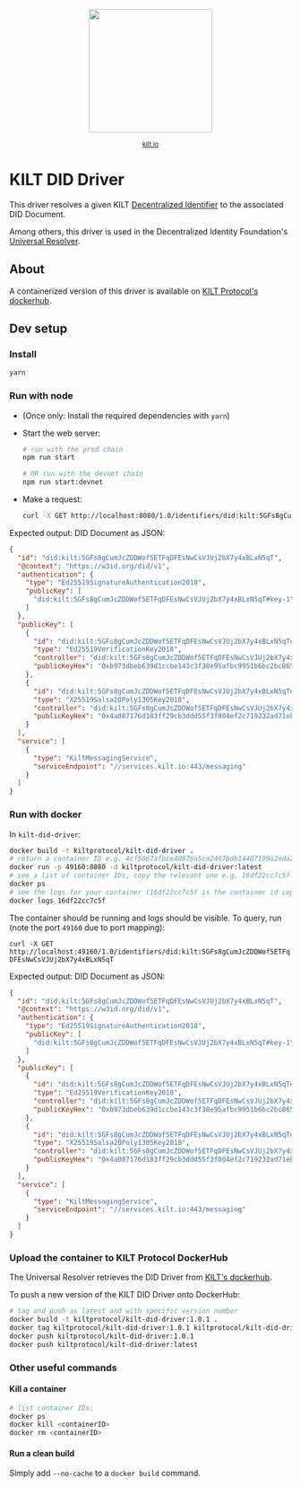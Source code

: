 <p align="center">
<img width="220" src="https://user-images.githubusercontent.com/9762897/67468312-9176b700-f64a-11e9-8d88-1441380a71f6.jpg">  
  <div align="center"><sup><a href="https://kilt.io">kilt.io</a></sup></div> 
</p>

# KILT DID Driver

This driver resolves a given KILT [Decentralized Identifier](https://w3c-ccg.github.io/did-spec/) to the associated DID Document.

Among others, this driver is used in the Decentralized Identity Foundation's [Universal Resolver](https://github.com/decentralized-identity/universal-resolver).

## About

A containerized version of this driver is available on [KILT Protocol's dockerhub](https://hub.docker.com/r/kiltprotocol/kilt-did-driver).

## Dev setup

### Install

  ```bash
  yarn
  ```

### Run with node

- (Once only: Install the required dependencies with `yarn`)
- Start the web server:

  ```bash
  # run with the prod chain
  npm run start

  # OR run with the devnet chain
  npm run start:devnet
  ```

- Make a request:

  ```bash
  curl -X GET http://localhost:8080/1.0/identifiers/did:kilt:5GFs8gCumJcZDDWof5ETFqDFEsNwCsVJUj2bX7y4xBLxN5qT
  ```

Expected output: DID Document as JSON:

```json
{
  "id": "did:kilt:5GFs8gCumJcZDDWof5ETFqDFEsNwCsVJUj2bX7y4xBLxN5qT",
  "@context": "https://w3id.org/did/v1",
  "authentication": {
    "type": "Ed25519SignatureAuthentication2018",
    "publicKey": [
      "did:kilt:5GFs8gCumJcZDDWof5ETFqDFEsNwCsVJUj2bX7y4xBLxN5qT#key-1"
    ]
  },
  "publicKey": [
    {
      "id": "did:kilt:5GFs8gCumJcZDDWof5ETFqDFEsNwCsVJUj2bX7y4xBLxN5qT#key-1",
      "type": "Ed25519VerificationKey2018",
      "controller": "did:kilt:5GFs8gCumJcZDDWof5ETFqDFEsNwCsVJUj2bX7y4xBLxN5qT",
      "publicKeyHex": "0xb973dbeb639d1ccbe143c3f38e95afbc9951b6bc2bc865ab3fe1fa0dacd92816"
    },
    {
      "id": "did:kilt:5GFs8gCumJcZDDWof5ETFqDFEsNwCsVJUj2bX7y4xBLxN5qT#key-2",
      "type": "X25519Salsa20Poly1305Key2018",
      "controller": "did:kilt:5GFs8gCumJcZDDWof5ETFqDFEsNwCsVJUj2bX7y4xBLxN5qT",
      "publicKeyHex": "0x4a087176d183ff29cb3ddd55f3f804ef2c719232ad71ebd3dc29f47a24d91e7a"
    }
  ],
  "service": [
    {
      "type": "KiltMessagingService",
      "serviceEndpoint": "//services.kilt.io:443/messaging"
    }
  ]
}
```

### Run with docker

In `kilt-did-driver`:

```bash
docker build -t kiltprotocol/kilt-did-driver .
# return a container ID e.g. 4cf5867afbce40876a5ca2467bdb14407199a2eda29a89df1f98514c77cce6bc:
docker run -p 49160:8080 -d kiltprotocol/kilt-did-driver:latest
# see a list of container IDs, copy the relevant one e.g. 16df22cc7c5f:
docker ps
# see the logs for your container (16df22cc7c5f is the container id copied at the previous step):
docker logs 16df22cc7c5f
```

The container should be running and logs should be visible.
To query, run (note the port `49160` due to port mapping):

`curl -X GET http://localhost:49160/1.0/identifiers/did:kilt:5GFs8gCumJcZDDWof5ETFqDFEsNwCsVJUj2bX7y4xBLxN5qT`

Expected output: DID Document as JSON:

```json
{
  "id": "did:kilt:5GFs8gCumJcZDDWof5ETFqDFEsNwCsVJUj2bX7y4xBLxN5qT",
  "@context": "https://w3id.org/did/v1",
  "authentication": {
    "type": "Ed25519SignatureAuthentication2018",
    "publicKey": [
      "did:kilt:5GFs8gCumJcZDDWof5ETFqDFEsNwCsVJUj2bX7y4xBLxN5qT#key-1"
    ]
  },
  "publicKey": [
    {
      "id": "did:kilt:5GFs8gCumJcZDDWof5ETFqDFEsNwCsVJUj2bX7y4xBLxN5qT#key-1",
      "type": "Ed25519VerificationKey2018",
      "controller": "did:kilt:5GFs8gCumJcZDDWof5ETFqDFEsNwCsVJUj2bX7y4xBLxN5qT",
      "publicKeyHex": "0xb973dbeb639d1ccbe143c3f38e95afbc9951b6bc2bc865ab3fe1fa0dacd92816"
    },
    {
      "id": "did:kilt:5GFs8gCumJcZDDWof5ETFqDFEsNwCsVJUj2bX7y4xBLxN5qT#key-2",
      "type": "X25519Salsa20Poly1305Key2018",
      "controller": "did:kilt:5GFs8gCumJcZDDWof5ETFqDFEsNwCsVJUj2bX7y4xBLxN5qT",
      "publicKeyHex": "0x4a087176d183ff29cb3ddd55f3f804ef2c719232ad71ebd3dc29f47a24d91e7a"
    }
  ],
  "service": [
    {
      "type": "KiltMessagingService",
      "serviceEndpoint": "//services.kilt.io:443/messaging"
    }
  ]
}
```

### Upload the container to KILT Protocol DockerHub

The Universal Resolver retrieves the DID Driver from [KILT's dockerhub](https://hub.docker.com/u/kiltprotocol).

To push a new version of the KILT DID Driver onto DockerHub:

```bash
# tag and push as latest and with specific version number
docker build -t kiltprotocol/kilt-did-driver:1.0.1 .
docker tag kiltprotocol/kilt-did-driver:1.0.1 kiltprotocol/kilt-did-driver:latest
docker push kiltprotocol/kilt-did-driver:1.0.1
docker push kiltprotocol/kilt-did-driver:latest
```

### Other useful commands

#### Kill a container

```bash
# list container IDs:
docker ps
docker kill <containerID>
docker rm <containerID>
```

#### Run a clean build

Simply add `--no-cache` to a `docker build` command.
